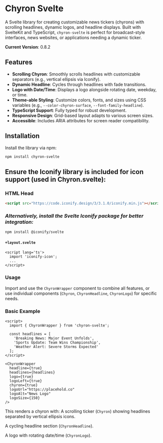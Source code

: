 # Chyron Svelte

A Svelte library for creating customizable news tickers (chyrons) with scrolling headlines, dynamic logos, and headline displays. Built with SvelteKit and TypeScript, `chyron-svelte` is perfect for broadcast-style interfaces, news websites, or applications needing a dynamic ticker.

**Current Version**: 0.8.2

## Features

- **Scrolling Chyron**: Smoothly scrolls headlines with customizable separators (e.g., vertical ellipsis via Iconify).
- **Dynamic Headline**: Cycles through headlines with fade transitions.
- **Logo with Date/Time**: Displays a logo alongside rotating date, weekday, or time.
- **Theme-able Styling**: Customize colors, fonts, and sizes using CSS variables (e.g., `--color-chyron-surface`, `--font-family-headline`).
- **TypeScript Support**: Fully typed for robust development.
- **Responsive Design**: Grid-based layout adapts to various screen sizes.
- **Accessible**: Includes ARIA attributes for screen reader compatibility.

## Installation

Install the library via npm:

```bash
npm install chyron-svelte
```

## Ensure the Iconify library is included for icon support (used in Chyron.svelte):


### HTML Head

```html
<script src="https://code.iconify.design/3/3.1.0/iconify.min.js"></script>
```

### *Alternatively, install the Svelte Iconify package for better integration:*

```bash
npm install @iconify/svelte
```

#### `+layout.svelte`

```svelte
<script lang='ts'>
  import 'iconify-icon';
  ...
</script>
```

### Usage
Import and use the `ChyronWrapper` component to combine all features, or use individual components (`Chyron`, `ChyronHeadline`, `ChyronLogo`) for specific needs.

### Basic Example

```svelte
<script>
  import { ChyronWrapper } from 'chyron-svelte';

  const headlines = [
    'Breaking News: Major Event Unfolds',
    'Sports Update: Team Wins Championship',
    'Weather Alert: Severe Storms Expected'
  ];
</script>

<ChyronWrapper
  headline={true}
  headlines={headlines}
  logo={true}
  logoLeft={true}
  chyron={true}
  logoUrl="https://placehold.co"
  logoAlt="News Logo"
  logoSize={150}
/>
```

This renders a chyron with:
A scrolling ticker (`Chyron`) showing headlines separated by vertical ellipsis icons.

A cycling headline section (`ChyronHeadline`).

A logo with rotating date/time (`ChyronLogo`).

